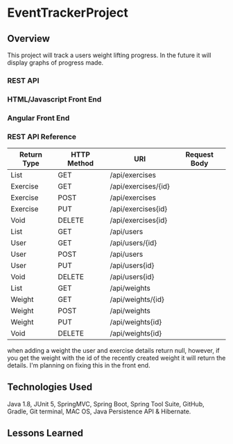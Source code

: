 # EventTrackerProject

## Overview

This project will track a users weight lifting progress. In the future it will display graphs of progress made.

### REST API

### HTML/Javascript Front End

### Angular Front End

### REST API Reference
| Return Type | HTTP Method | URI | Request Body |
|-------------|-------------|-----|--------------|
|List<Exercise> | GET  | /api/exercises      | |
|Exercise       | GET  | /api/exercises/{id} | |
|Exercise       | POST | /api/exercises      | | Exercise JSON |
|Exercise       | PUT  | /api/exercises{id}  | | Exercise JSON |
|Void      | DELETE | /api/exercises{id} | | |
|List<User> | GET  | /api/users      | |
|User       | GET  | /api/users/{id} | |
|User       | POST | /api/users      | | User JSON |
|User       | PUT  | /api/users{id}  | | User JSON |
|Void      | DELETE | /api/users{id} | | |
|List<Weight> | GET  | /api/weights      | |
|Weight       | GET  | /api/weights/{id} | |
|Weight       | POST | /api/weights      | | Weight JSON |
|Weight       | PUT  | /api/weights{id}  | | Weight JSON |
|Void      | DELETE | /api/weights{id} | | |

when adding a weight the user and exercise details return null, however, if you get the weight with the id of the recently created weight it will return the details.
I'm planning on fixing this in the front end.



## Technologies Used
Java 1.8, JUnit 5, SpringMVC, Spring Boot, Spring Tool Suite, GitHub, Gradle,
Git terminal, MAC OS, Java Persistence API & Hibernate.


## Lessons Learned
